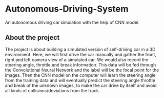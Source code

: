 # Autonomous-Driving-System
An autonomous driving car simulation with the help of CNN model.
## About the project
The project is about building a simulated version of self-driving car in a 3D environment. Here, we will first drive the car manually and gather the front, right and left camera view of a simulated car. We would also record the steering angle, throttle and break information. This data will be fed through the Convolutional Neural Network and the label will be the focal point for the images. Then the CNN model on the computer will learn the steering angle from the training data and will eventually predict the steering angle throttle and break of the unknown images, to make the car drive by itself and avoid all kinds of collisions/deviations from the track.
